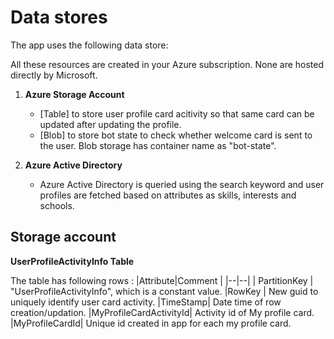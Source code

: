 # Data stores
The app uses the following data store:

All these resources are created in your Azure subscription. None are hosted directly by Microsoft.

1.  **Azure Storage Account**
	- [Table] to store user profile card acitivity so that same card can be updated after updating the profile.
	- [Blob] to store bot state to check whether welcome card is sent to the user. Blob storage has container name as "bot-state".

2. **Azure Active Directory**
	- Azure Active Directory is queried using the search keyword and user profiles are fetched based on attributes as skills, interests and schools.
	
## Storage account

**UserProfileActivityInfo Table**

The table has following rows :
|Attribute|Comment  |
|--|--|
| PartitionKey | "UserProfileActivityInfo", which is a constant value.
|RowKey | New guid to uniquely identify user card activity.
|TimeStamp| Date time of row creation/updation.
|MyProfileCardActivityId| Activity id of My profile card.
|MyProfileCardId| Unique id created in app for each my profile card.